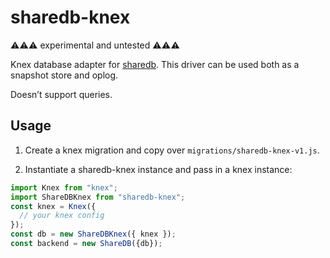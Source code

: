 # sharedb-knex

⚠️⚠️⚠️ experimental and untested ⚠️⚠️⚠️

Knex database adapter for [sharedb](https://github.com/share/sharedb). This
driver can be used both as a snapshot store and oplog.

Doesn’t support queries.

## Usage

1. Create a knex migration and copy over `migrations/sharedb-knex-v1.js`.

2. Instantiate a sharedb-knex instance and pass in a knex instance:

```javascript
import Knex from "knex";
import ShareDBKnex from "sharedb-knex";
const knex = Knex({
  // your knex config
});
const db = new ShareDBKnex({ knex });
const backend = new ShareDB({db});
```
